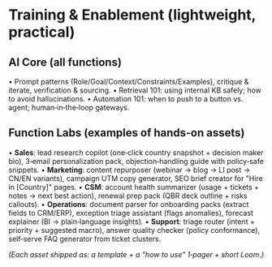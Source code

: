 # Training & Enablement (lightweight, practical)

## AI Core (all functions)

• Prompt patterns (Role/Goal/Context/Constraints/Examples), critique & iterate, verification & sourcing.
• Retrieval 101: using internal KB safely; how to avoid hallucinations.
• Automation 101: when to push to a button vs. agent; human‑in‑the‑loop gateways.

## Function Labs (examples of hands‑on assets)

• **Sales**: lead research copilot (one‑click country snapshot + decision maker bio), 3‑email personalization pack, objection‑handling guide with policy‑safe snippets.
• **Marketing**: content repurposer (webinar → blog → LI post → CN/EN variants), campaign UTM copy generator, SEO brief creator for "Hire in [Country]" pages.
• **CSM**: account health summarizer (usage + tickets + notes → next best action), renewal prep pack (QBR deck outline + risks callouts).
• **Operations**: document parser for onboarding packs (extract fields to CRM/ERP), exception triage assistant (flags anomalies), forecast explainer (BI → plain‑language insights).
• **Support**: triage router (intent + priority + suggested macro), answer quality checker (policy conformance), self‑serve FAQ generator from ticket clusters.

_(Each asset shipped as: a template + a "how to use" 1‑pager + short Loom.)_
